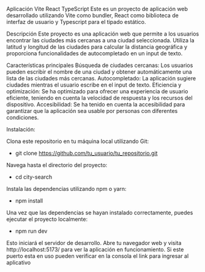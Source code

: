Aplicación Vite React TypeScript
Este es un proyecto de aplicación web desarrollado utilizando Vite como bundler, React como biblioteca de interfaz de usuario y Typescript para el tipado estático.

Descripción
Este proyecto es una aplicación web que permite a los usuarios encontrar las ciudades más cercanas a una ciudad seleccionada. Utiliza la latitud y longitud de las ciudades para calcular la distancia geográfica y proporciona funcionalidades de autocompletado en un input de texto.

Características principales
Búsqueda de ciudades cercanas: Los usuarios pueden escribir el nombre de una ciudad y obtener automáticamente una lista de las ciudades más cercanas.
Autocompletado: La aplicación sugiere ciudades mientras el usuario escribe en el input de texto.
Eficiencia y optimización: Se ha optimizado para ofrecer una experiencia de usuario eficiente, teniendo en cuenta la velocidad de respuesta y los recursos del dispositivo.
Accesibilidad: Se ha tenido en cuenta la accesibilidad para garantizar que la aplicación sea usable por personas con diferentes condiciones.

Instalación:


Clona este repositorio en tu máquina local utilizando Git:

 - git clone https://github.com/tu_usuario/tu_repositorio.git

Navega hasta el directorio del proyecto:

 - cd city-search

Instala las dependencias utilizando npm o yarn:

 - npm install

Una vez que las dependencias se hayan instalado correctamente, puedes ejecutar el proyecto localmente:

 - npm run dev

Esto iniciará el servidor de desarrollo. Abre tu navegador web y visita http://localhost:5173/ para ver la aplicación en funcionamiento. Si este puerto esta en uso pueden verificar en la consola el link para ingresar al aplicativo